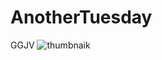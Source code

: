 # AnotherTuesday
 GGJV
![thumbnaik](https://github.com/kallui/AnotherTuesday/assets/90471072/3657f4a1-b266-442c-9002-1298550b35fd)
